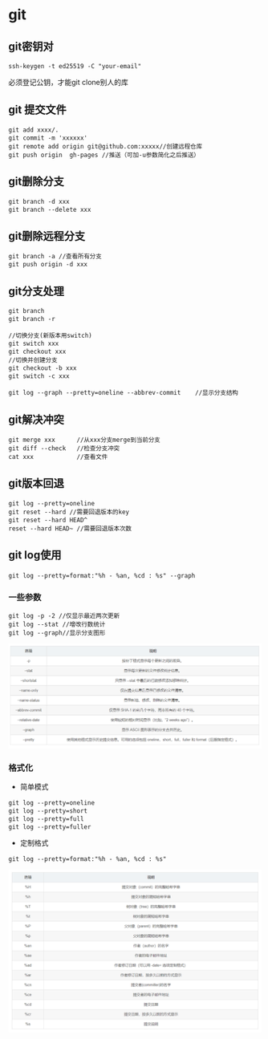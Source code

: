 # git

## git密钥对

```shell
ssh-keygen -t ed25519 -C "your-email"
```

必须登记公钥，才能git clone别人的库

## git 提交文件

```git
git add xxxx/.
git commit -m 'xxxxxx'
git remote add origin git@github.com:xxxxx//创建远程仓库
git push origin  gh-pages //推送（可加-u参数简化之后推送）
```

## git删除分支

```git
git branch -d xxx
git branch --delete xxx
```

## git删除远程分支

```git
git branch -a //查看所有分支
git push origin -d xxx
```

## git分支处理

```git
git branch
git branch -r

//切换分支(新版本用switch)
git switch xxx
git checkout xxx
//切换并创建分支
git checkout -b xxx
git switch -c xxx

git log --graph --pretty=oneline --abbrev-commit    //显示分支结构
```

## git解决冲突

```git
git merge xxx      //从xxx分支merge到当前分支
git diff --check   //检查分支冲突
cat xxx            //查看文件
```

## git版本回退

```git
git log --pretty=oneline
git reset --hard //需要回退版本的key
git reset --hard HEAD^
reset --hard HEAD~ //需要回退版本次数
```

## git log使用

`git log --pretty=format:"%h - %an, %cd : %s" --graph`

### 一些参数

```git
git log -p -2 //仅显示最近两次更新
git log --stat //增改行数统计
git log --graph//显示分支图形
```

![](../img/2023-02-02-15-54-29-image.png)

### 格式化

+ 简单模式

```git
git log --pretty=oneline
git log --pretty=short
git log --pretty=full
git log --pretty=fuller
```

+ 定制格式

```git
git log --pretty=format:"%h - %an, %cd : %s"
```

![](../img/2023-02-02-15-54-11-image.png)
